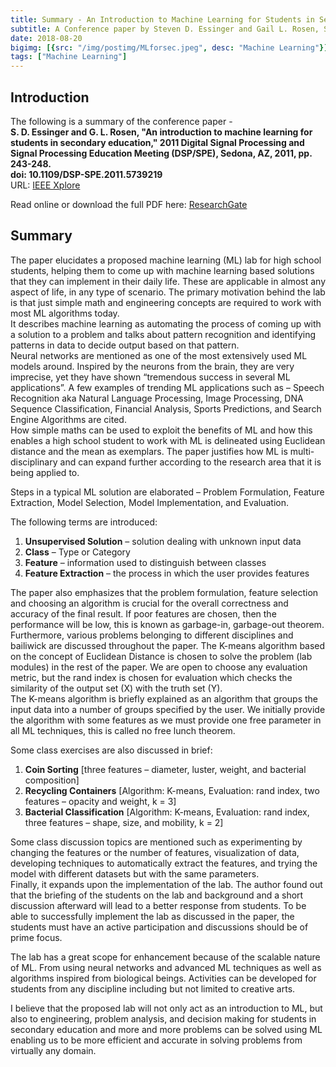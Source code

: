 ```yaml
---
title: Summary - An Introduction to Machine Learning for Students in Secondary Education
subtitle: A Conference paper by Steven D. Essinger and Gail L. Rosen, Summary by Abhishek Arya
date: 2018-08-20
bigimg: [{src: "/img/postimg/MLforsec.jpeg", desc: "Machine Learning"}]
tags: ["Machine Learning"]
---
```


## Introduction

The following is a summary of the conference paper - <br>
**S. D. Essinger and G. L. Rosen, "An introduction to machine learning for students in secondary education," 2011 Digital Signal Processing and Signal Processing Education Meeting (DSP/SPE), Sedona, AZ, 2011, pp. 243-248.**<br>
**doi: 10.1109/DSP-SPE.2011.5739219** <br>
URL: [IEEE Xplore](http://ieeexplore.ieee.org/stamp/stamp.jsp?tp=&arnumber=5739219&isnumber=5739176)

Read online or download the full PDF here: [ResearchGate](https://www.researchgate.net/publication/224226439_An_introduction_to_machine_learning_for_students_in_secondary_education) 


## Summary

The paper elucidates a proposed machine learning (ML) lab for high school students, helping them to come up with machine learning based solutions that they can implement in their daily life. These are applicable in almost any aspect of life, in any type of scenario. The primary motivation behind the lab is that just simple math and engineering concepts are required to work with most ML algorithms today.<br> 
It describes machine learning as automating the process of coming up with a solution to a problem and talks about pattern recognition and identifying patterns in data to decide output based on that pattern.<br>
Neural networks are mentioned as one of the most extensively used ML models around. Inspired by the neurons from the brain, they are very imprecise, yet they have shown “tremendous success in several ML applications”. A few examples of trending ML applications such as – Speech Recognition aka Natural Language Processing, Image Processing, DNA Sequence Classification, Financial Analysis, Sports Predictions, and Search Engine Algorithms are cited.<br> 	How simple maths can be used to exploit the benefits of ML and how this enables a high school student to work with ML is delineated using Euclidean distance and the mean as exemplars. The paper justifies how ML is multi-disciplinary and can expand further according to the research area that it is being applied to.

Steps in a typical ML solution are elaborated – Problem Formulation, Feature Extraction, Model Selection, Model Implementation, and Evaluation.

The following terms are introduced:

1. **Unsupervised Solution** – solution dealing with unknown input data
2. **Class** – Type or Category
3. **Feature** – information used to distinguish between classes
4. **Feature Extraction** – the process in which the user provides features

The paper also emphasizes that the problem formulation, feature selection and choosing an algorithm is crucial for the overall correctness and accuracy of the final result. If poor features are chosen, then the performance will be low, this is known as garbage-in, garbage-out theorem.<br> 
Furthermore, various problems belonging to different disciplines and bailiwick are discussed throughout the paper. The K-means algorithm based on the concept of Euclidean Distance is chosen to solve the problem (lab modules) in the rest of the paper. We are open to choose any evaluation metric, but the rand index is chosen for evaluation which checks the similarity of the output set (X) with the truth set (Y).<br> 
The K-means algorithm is briefly explained as an algorithm that groups the input data into a number of groups specified by the user. We initially provide the algorithm with some features as we must provide one free parameter in all ML techniques, this is called no free lunch theorem. 

Some class exercises are also discussed in brief:

1.    **Coin Sorting** [three features – diameter, luster, weight, and bacterial composition]
2.    **Recycling Containers** [Algorithm: K-means, Evaluation: rand index, two features – opacity and weight, k = 3]
3.    **Bacterial Classification** [Algorithm: K-means, Evaluation: rand index, three features – shape, size, and mobility, k = 2]

Some class discussion topics are mentioned such as experimenting by changing the features or the number of features, visualization of data, developing techniques to automatically extract the features, and trying the model with different datasets but with the same parameters.<br>
Finally, it expands upon the implementation of the lab. The author found out that the briefing of the students on the lab and background and a short discussion afterward will lead to a better response from students. To be able to successfully implement the lab as discussed in the paper, the students must have an active participation and discussions should be of prime focus.

The lab has a great scope for enhancement because of the scalable nature of ML. From using neural networks and advanced ML techniques as well as algorithms inspired from biological beings. Activities can be developed for students from any discipline including but not limited to creative arts. 

I believe that the proposed lab will not only act as an introduction to ML, but also to engineering, problem analysis, and decision making for students in secondary education and more and more problems can be solved using ML enabling us to be more efficient and accurate in solving problems from virtually any domain.
